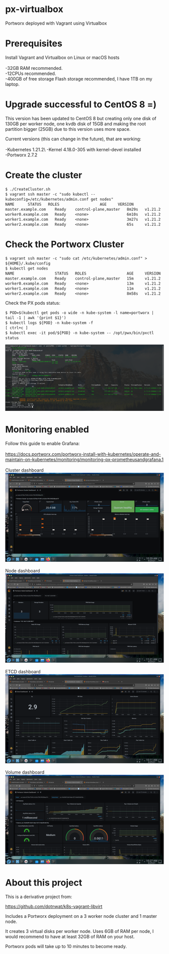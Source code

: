 # px-virtualbox
Portworx deployed with Vagrant using Virtualbox

# Prerequisites

Install Vagrant and Virtualbox on Linux or macOS hosts\
\
-32GB RAM recommended.\
-12CPUs recommended.\
-400GB of free storage Flash storage recommended, I have 1TB on my laptop.

# Upgrade successful to CentOS 8 =)

This version has been updated to CentOS 8 but creating only one disk of 130GB per worker node, one kvdb disk of 15GB and making the root partition bigger (25GB) due to this version uses more space.

Current versions (this can change in the future), that are working:\
\
-Kubernetes 1.21.2\ 
-Kernel 4.18.0-305 with kernel-devel installed\
-Portworx 2.7.2

# Create the cluster

```
$ ./CreateCluster.sh
$ vagrant ssh master -c "sudo kubectl --kubeconfig=/etc/kubernetes/admin.conf get nodes"
NAME      STATUS   ROLES                  AGE     VERSION
master.example.com    Ready    control-plane,master   8m29s   v1.21.2
worker0.example.com   Ready    <none>                 6m10s   v1.21.2
worker1.example.com   Ready    <none>                 3m27s   v1.21.2
worker2.example.com   Ready    <none>                 65s     v1.21.2

```

# Check the Portworx Cluster

```
$ vagrant ssh master -c "sudo cat /etc/kubernetes/admin.conf" > ${HOME}/.kube/config
$ kubectl get nodes
NAME                  STATUS   ROLES                  AGE     VERSION
master.example.com    Ready    control-plane,master   15m     v1.21.2
worker0.example.com   Ready    <none>                 13m     v1.21.2
worker1.example.com   Ready    <none>                 11m     v1.21.2
worker2.example.com   Ready    <none>                 8m58s   v1.21.2
```
Check the PX pods status:

```
$ POD=$(kubectl get pods -o wide -n kube-system -l name=portworx | tail -1 | awk '{print $1}')
$ kubectl logs ${POD} -n kube-system -f
[ ctrl+c ]
$ kubectl exec -it pod/${POD} -n kube-system -- /opt/pwx/bin/pxctl status
```
![pxctl status](/images/px-status.png)


# Monitoring enabled

Follow this guide to enable Grafana:\
\
https://docs.portworx.com/portworx-install-with-kubernetes/operate-and-maintain-on-kubernetes/monitoring/monitoring-px-prometheusandgrafana.1
\
\
Cluster dashboard\
![Cluster dashboard](/images/grafana-cluster.png)\
\
Node dashboard\
![Node dashboard](/images/grafana-node.png)\
\
ETCD dashboard\
![ETCD dashboard](/images/grafana-etcd.png)\
\
Volume dashboard\
![Volume dashboard](/images/grafana-volume.png)

# About this project

This is a derivative project from:

https://github.com/dotnwat/k8s-vagrant-libvirt 

Includes a Portworx deployment on a 3 worker node cluster and 1 master node.

It creates 3 virtual disks per worker node. Uses 6GB of RAM per node, I would recommend to have at least 32GB of RAM on your host.

Portworx pods will take up to 10 minutes to become ready.
